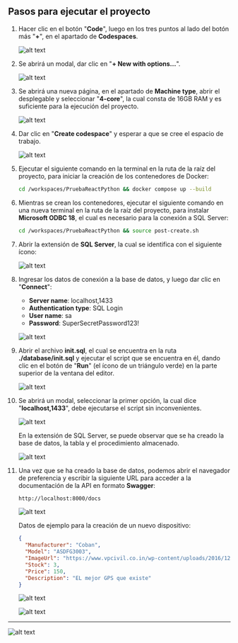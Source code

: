 ## Pasos para ejecutar el proyecto

1. Hacer clic en el botón "**Code**", luego en los tres puntos al lado del botón más "**+**", en el apartado de **Codespaces**.

    ![alt text](screenshots/codespaces.png)

2. Se abrirá un modal, dar clic en "**+ New with options...**".

    ![alt text](screenshots/new-codespace.png)

3. Se abrirá una nueva página, en el apartado de **Machine type**, abrir el desplegable y seleccionar "**4-core**", la cual consta de 16GB RAM y es suficiente para la ejecución del proyecto.

    ![alt text](screenshots/machine-type.png)

4. Dar clic en "**Create codespace**" y esperar a que se cree el espacio de trabajo.

    ![alt text](screenshots/create-codespace.png)

5. Ejecutar el siguiente comando en la terminal en la ruta de la raíz del proyecto, para iniciar la creación de los contenedores de Docker:

    ```bash
    cd /workspaces/PruebaReactPython && docker compose up --build
    ```

6. Mientras se crean los contenedores, ejecutar el siguiente comando en una nueva terminal en la ruta de la raíz del proyecto, para instalar **Microsoft ODBC 18**, el cual es necesario para la conexión a SQL Server:

    ```bash
    cd /workspaces/PruebaReactPython && source post-create.sh
    ```

7. Abrir la extensión de **SQL Server**, la cual se identifica con el siguiente ícono:

    ![alt text](screenshots/icono-sql-server.png)

8. Ingresar los datos de conexión a la base de datos, y luego dar clic en "**Connect**":

    - **Server name**: localhost,1433
    - **Authentication type**: SQL Login
    - **User name**: sa
    - **Password**: SuperSecretPassword123!

    ![alt text](screenshots/datos-conexion.png)

9. Abrir el archivo **init.sql**, el cual se encuentra en la ruta **./database/init.sql** y ejecutar el script que se encuentra en él, dando clic en el botón de "**Run**" (el ícono de un triángulo verde) en la parte superior de la ventana del editor.

    ![alt text](screenshots/run-script.png)

10. Se abrirá un modal, seleccionar la primer opción, la cual dice "**localhost,1433**", debe ejecutarse el script sin inconvenientes.

    ![alt text](screenshots/seleccion.png)

    En la extensión de SQL Server, se puede observar que se ha creado la base de datos, la tabla y el procedimiento almacenado.

    ![alt text](screenshots/successful.png)

11. Una vez que se ha creado la base de datos, podemos abrir el navegador de preferencia y escribir la siguiente URL para acceder a la documentación de la API en formato **Swagger**:

    ```bash
    http://localhost:8000/docs
    ```

    ![alt text](screenshots/docs-get-api.png)

    Datos de ejemplo para la creación de un nuevo dispositivo:

    ```json
    {
      "Manufacturer": "Coban",
      "Model": "ASDFG3003",
      "ImageUrl": "https://www.vpcivil.co.in/wp-content/uploads/2016/12/garmin-gpsmap-64s-mapping-handheld-gps-5.jpg",
      "Stock": 3,
      "Price": 150,
      "Description": "EL mejor GPS que existe"
    }
    ```

    ![alt text](screenshots/docs-post-api-1.png)

    ![alt text](screenshots/docs-post-api-2.png)

---

![alt text](screenshots/queries-order.png)
